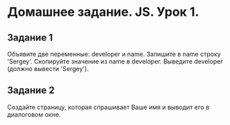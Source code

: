 # Домашнее задание. JS. Урок 1.

## Задание 1

Объявите две переменные: developer и name.
Запишите в name строку 'Sergey'.
Скопируйте значение из name в developer.
Выведите developer (должно вывести 'Sergey').

## Задание 2

Создайте страницу, которая спрашивает Ваше имя и выводит его в диалоговом окне.
